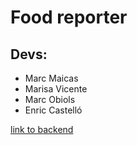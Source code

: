 # Food reporter 
## Devs:
- Marc Maicas
- Marisa Vicente
- Marc Obiols
- Enric Castelló

[link to backend](https://github.com/FSDSTR0323/rojo-backend)